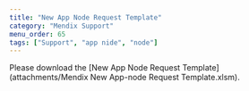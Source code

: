 ```yaml
---
title: "New App Node Request Template"
category: "Mendix Support"
menu_order: 65
tags: ["Support", "app nide", "node"]
---
```


Please download the [New App Node Request Template](attachments/Mendix New App-node Request Template.xlsm).

